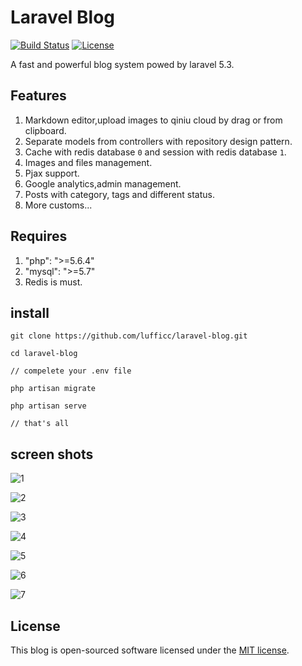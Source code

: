 # Laravel Blog

[![Build Status](https://travis-ci.org/laravel/framework.svg)](https://travis-ci.org/laravel/framework)
[![License](https://poser.pugx.org/laravel/framework/license.svg)](https://packagist.org/packages/laravel/framework)

A fast and powerful blog system powed by laravel 5.3.

## Features

1. Markdown editor,upload images to qiniu cloud by drag or from clipboard.
1. Separate models from controllers with repository design pattern.
1. Cache with redis database `0` and session with redis database `1`.
1. Images and files management.
1. Pjax support.
1. Google analytics,admin management.
1. Posts with category, tags and different status. 
1. More customs...
 
## Requires

1. "php": ">=5.6.4"
1. "mysql": ">=5.7"
1. Redis is must.

## install

```
git clone https://github.com/lufficc/laravel-blog.git

cd laravel-blog

// compelete your .env file

php artisan migrate

php artisan serve

// that's all

```

## screen shots

![1](https://static.lufficc.com/image/fb64b85e479461649486aa126da693a2.jpeg)

![2](https://static.lufficc.com/image/c06518bf4839623e1482e77dc8759431.jpeg)

![3](https://static.lufficc.com/image/b271b1c53654340c3f828d7f67cbb8bb.jpeg)

![4](https://static.lufficc.com/image/83f871667596b90d49cbf1657be06255.jpeg)

![5](https://static.lufficc.com/image/63c8a1409256fec6b088b5f50ac22703.jpeg)

![6](https://static.lufficc.com/image/89f0432eab0e4c8ba492505f98696a6e.jpeg)

![7](https://static.lufficc.com/image/8291c34b8560050f7cb7aa136c48a97e.jpeg)


## License

This blog is open-sourced software licensed under the [MIT license](http://opensource.org/licenses/MIT).

